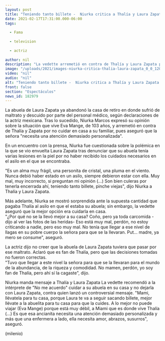 ```yaml
---
layout: post
title: "Teniendo tanto billete -  Niurka critica a Thalía y Laura Zapata por dejar a su abuela en asilo"
date: 2021-02-17T17:31:00.000-06:00
tags:
  
  - Fama
  
  - television
  
  - actriz
  
author: nil
description: "La vedette arremetió en contra de Thalía y Laura Zapata por no cuidar a su abuela en casa y dejarla en un asilo, donde no recibió los cuidados necesarios. "
image: "/uploads/2021/images-niurka-critica-thalia-laura-zapata_0_0_1200_747.jpg"
video: "nil"
audio: "nil"
alt: "Teniendo tanto billete -  Niurka critica a Thalía y Laura Zapata por dejar a su abuela en asilo"
front: false
section: "Espectáculos"
news_id: 182979
---
```


La abuela de Laura Zapata ya abandonó la casa de retiro en donde sufrió de maltrato y descuido por parte del personal médico, según declaraciones de la actriz mexicana. Tras lo sucedido, Niurka Marcos expresó su opinión sobre la situación que vive Eva Mange, de 103 años, y arremetió en contra de Thalía y Zapata por no cuidar en casa a su familiar, pues aseguró que la señora "necesita una atención demasiado personalizada". 

En un encuentro con la prensa, Niurka fue cuestionada sobre la polémica en la que se vio envuelta Laura Zapata tras denunciar que su abuela tenía varias lesiones en la piel por no haber recibido los cuidados necesarios en el asilo en el que se encontraba. 

"Es un alma muy frágil, una personita de cristal, una pluma en el viento. Nunca debió haber estado en un asilo, siempre debieron estar con ella. Muy mal, muy incorrecto, si preguntan mi opinión (...) Son bien culeras por tenerla encerrada ahí, teniendo tanto billete, pinche viejas", dijo Niurka a Thalía y Laura Zapata. 

Más adelante, Niurka se mostró sorprendida ante la supuesta cantidad que pagaba Thalía al asilo en que el estaba su abuela; sin embargo, la vedette aseguró que la mejor opción era cuidarla en casa.  
"¿Por qué no se la llevó mejor a su casa? Coño, pero ya toda carcomida -dijo al ver las fotos de las heridas- Eso está muy mal, perdón, no estoy criticando a nadie, pero eso muy mal. No tenía que llegar a ese nivel de llagas en su pobre cuerpo la señora para que se la llevaran. Put... madre, ya mero se consume", aseguró.  

La actriz dijo no creer que la abuela de Laura Zapata tuviera que pasar por ese maltrato. Aclaró que es fan de Thalía, pero que las decisiones tomadas no fueron correctas.  
"Tuvo que llegar a este nivel la señora para que se la llevaran para el mundo de la abundancia, de la riqueza y comodidad. No mamen, perdón, yo soy fan de Thalía, pero ahí sí la cagaste", dijo.

Niurka manda mensaje a Thalía y Laura Zapata La vedette recomendó a la intérprete de "No me acuerdo" cuidar a su abuela en su casa y no dejarla con Laura Zapata, contra quien lanzó un controversial mensaje. "Mami, llévatela para tu casa, porque Laura te va a seguir sacando billete, mejor llévate a la abuelita para tu casa para que la cuides. A lo mejor no puede viajar (Eva Mange) porque está muy débil, a Miami que es donde vive Thalía (...) Es que esa ancianita necesita una atención demasiado personalizada y más que una enfermera a lado, ella necesita amor, abrazos, susurros", aseguró. 

(milenio)